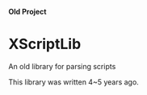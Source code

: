 **Old Project**

# XScriptLib
An old library for parsing scripts

This library was written 4~5 years ago.
